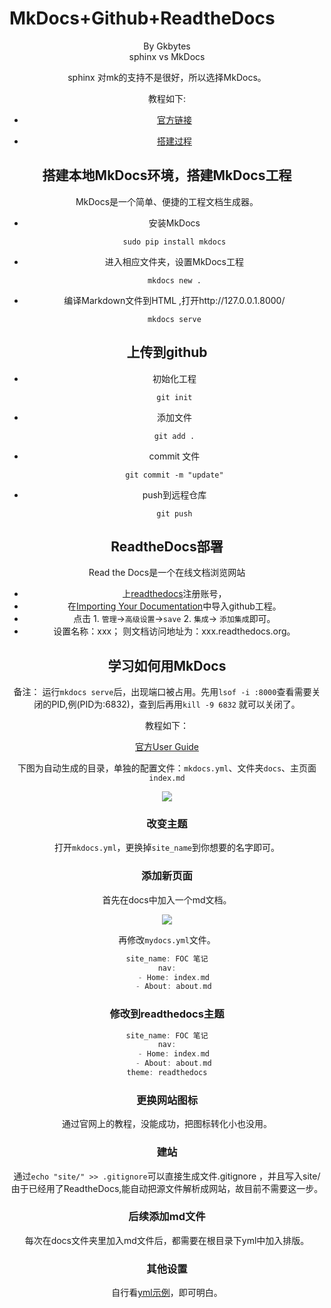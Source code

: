 



# MkDocs+Github+ReadtheDocs

<center>By Gkbytes<center/>

<center>sphinx vs MkDocs <center/>

sphinx 对mk的支持不是很好，所以选择MkDocs。

教程如下:



- [官方链接](https://docs.readthedocs.io/en/latest/intro/getting-started-with-mkdocs.html)

  

- [搭建过程](https://zj-sphinx-github-readthedocs.readthedocs.io/en/latest/)

  
## 搭建本地MkDocs环境，搭建MkDocs工程
MkDocs是一个简单、便捷的工程文档生成器。



* 安装MkDocs

  `sudo pip install mkdocs`

* 进入相应文件夹，设置MkDocs工程

  `mkdocs new .`

* 编译Markdown文件到HTML ,打开http://127.0.0.1.8000/

  `mkdocs serve`

## 上传到github
* 初始化工程

  `git init`

* 添加文件

  `git add .`

* commit 文件

  `git commit -m "update"`

* push到远程仓库

  `git push`

## ReadtheDocs部署
Read the Docs是一个在线文档浏览网站



* 上[readthedocs](https://readthedocs.org/)注册账号，
* 在[Importing Your Documentation](https://readthedocs.org/dashboard/import/)中导入github工程。
* 点击   1.  `管理`->`高级设置`->`save` 2. `集成`-> `添加集成`即可。
* 设置名称：xxx； 则文档访问地址为：xxx.readthedocs.org。

## 学习如何用MkDocs
备注： 运行`mkdocs serve`后，出现端口被占用。先用`lsof -i :8000`查看需要关闭的PID,例(PID为:6832)，查到后再用`kill -9 6832` 就可以关闭了。

教程如下：

[官方User Guide](https://www.mkdocs.org/#adding-pages)



下图为自动生成的目录，单独的配置文件：`mkdocs.yml`、文件夹`docs`、主页面`index.md`

![](https://gitee.com/kbytes/Photos_CSDN/raw/master/1584325678_20200316033247012_1670407676.png)

### 改变主题

 打开`mkdocs.yml`，更换掉`site_name`到你想要的名字即可。

 

### 添加新页面

首先在docs中加入一个md文档。

![](https://gitee.com/kbytes/Photos_CSDN/raw/master/1584325679_20200316035054718_2002839798.png)

再修改`mydocs.yml`文件。



```c
site_name: FOC 笔记
nav:
   - Home: index.md
   - About: about.md
```



### 修改到readthedocs主题



```c++
site_name: FOC 笔记
nav:
   - Home: index.md
   - About: about.md
theme: readthedocs
```
### 更换网站图标

通过官网上的教程，没能成功，把图标转化小也没用。



### 建站

通过`echo "site/" >> .gitignore`可以直接生成文件.gitignore ，并且写入site/
由于已经用了ReadtheDocs,能自动把源文件解析成网站，故目前不需要这一步。



### 后续添加md文件

每次在docs文件夹里加入md文件后，都需要在根目录下yml中加入排版。



### 其他设置

 自行看[yml示例](https://github.com/zimocode/mkdocs-docs-zh/blob/master/mkdocs.yml)，即可明白。



